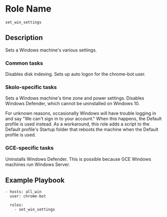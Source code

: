 # Role Name

`set_win_settings`

## Description

Sets a Windows machine's various settings.

### Common tasks

Disables disk indexing. Sets up auto logon for the chrome-bot user.

### Skolo-specific tasks

Sets a Windows machine's time zone and power settings. Disables Windows Defender, which cannot be
uninstalled on Windows 10.

For unknown reasons, occasionally Windows will have trouble logging in and say "We can't sign in
to your account." When this happens, the Default profile is used instead. As a workaround, this role
adds a script to the Default profile's Startup folder that reboots the machine when the Default
profile is used.

### GCE-specific tasks

Uninstalls Windows Defender. This is possible because GCE Windows machines run Windows Server.

## Example Playbook

```
- hosts: all_win
  user: chrome-bot

  roles:
    - set_win_settings
```
